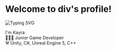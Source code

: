 
# Welcome to div's profile!

![Typing SVG](https://readme-typing-svg.herokuapp.com?color=F75C7E&lines=Junior+game+developer)

I'm Kayra <br /> 👨🏻‍💻 Junior Game Developer <br /> ⚒️ Unity, C#, Unreal Engine 5, C++

<!--START_SECTION:waka-->
<!--END_SECTION:waka-->

